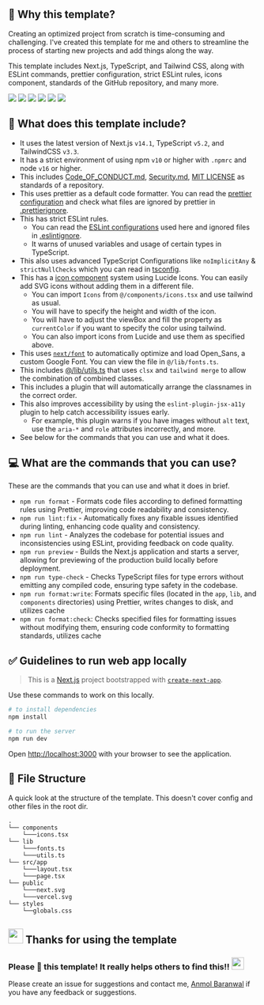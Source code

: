 ## 🚀 Why this template?

Creating an optimized project from scratch is time-consuming and challenging. I've created this template for me and others to streamline the process of starting new projects and add things along the way.

This template includes Next.js, TypeScript, and Tailwind CSS, along with ESLint commands, prettier configuration, strict ESLint rules, icons component, standards of the GitHub repository, and many more.

<img src="https://img.shields.io/badge/next%20js-000000?style=for-the-badge&logo=nextdotjs&logoColor=white" /> <img src="https://img.shields.io/badge/TypeScript-007ACC?style=for-the-badge&logo=typescript&logoColor=white" />
<img src="https://img.shields.io/badge/Tailwind_CSS-38B2AC?style=for-the-badge&logo=tailwind-css&logoColor=white" />
<img src="https://img.shields.io/badge/npm-CB3837?style=for-the-badge&logo=npm&logoColor=white" />
<img src="https://img.shields.io/badge/prettier-1A2C34?style=for-the-badge&logo=prettier&logoColor=F7BA3E" />
<img src="https://img.shields.io/badge/eslint-3A33D1?style=for-the-badge&logo=eslint&logoColor=white" />

## 🎁 What does this template include?

- It uses the latest version of Next.js `v14.1`, TypeScript `v5.2`, and TailwindCSS `v3.3`.
- It has a strict environment of using npm `v10` or higher with `.npmrc` and node `v16` or higher. 
- This includes [Code_OF_CONDUCT.md](/CODE_OF_CONDUCT.md), [Security.md](/Security.md), [MIT LICENSE](/LICENSE) as standards of a repository.
- This uses prettier as a default code formatter. You can read the [prettier configuration](/prettier.config.js) and check what files are ignored by prettier in [.prettierignore](/.prettierignore).
- This has strict ESLint rules.
   - You can read the [ESLint configurations](/.eslintrc.json) used here and ignored files in [.eslintignore](/.eslintignore).
   - It warns of unused variables and usage of certain types in TypeScript.
- This also uses advanced TypeScript Configurations like `noImplicitAny` & `strictNullChecks` which you can read in [tsconfig](/tsconfig.json).
- This has a [icon component](/components/icons.tsx) system using Lucide Icons. You can easily add SVG icons without adding them in a different file. 
   - You can import `Icons` from `@/components/icons.tsx` and use tailwind as usual. 
   - You will have to specify the height and width of the icon.
   - You will have to adjust the viewBox and fill the property as `currentColor` if you want to specify the color using tailwind.
   - You can also import icons from Lucide and use them as specified above.
- This uses [`next/font`](https://nextjs.org/docs/basic-features/font-optimization) to automatically optimize and load Open_Sans, a custom Google Font. You can view the file in `@/lib/fonts.ts`.
- This includes [@/lib/utils.ts](./lib/utils.ts) that uses `clsx` and `tailwind merge` to allow the combination of combined classes.
- This includes a plugin that will automatically arrange the classnames in the correct order.
- This also improves accessibility by using the `eslint-plugin-jsx-a11y` plugin to help catch accessibility issues early.
   - For example, this plugin warns if you have images without `alt` text, use the `aria-*` and `role` attributes incorrectly, and more. 
- See below for the commands that you can use and what it does.

## 💻 What are the commands that you can use?

These are the commands that you can use and what it does in brief.

- `npm run format` - Formats code files according to defined formatting rules using Prettier, improving code readability and consistency.
- `npm run lint:fix` - Automatically fixes any fixable issues identified during linting, enhancing code quality and consistency.
- `npm run lint` - Analyzes the codebase for potential issues and inconsistencies using ESLint, providing feedback on code quality.
- `npm run preview` - Builds the Next.js application and starts a server, allowing for previewing of the production build locally before deployment.
- `npm run type-check` - Checks TypeScript files for type errors without emitting any compiled code, ensuring type safety in the codebase.
- `npm run format:write`: Formats specific files (located in the `app`, `lib`, and `components` directories) using Prettier, writes changes to disk, and utilizes cache
- `npm run format:check`: Checks specified files for formatting issues without modifying them, ensuring code conformity to formatting standards, utilizes cache

## ✅ Guidelines to run web app locally

> This is a [Next.js](https://nextjs.org/) project bootstrapped with [`create-next-app`](https://github.com/vercel/next.js/tree/canary/packages/create-next-app).

Use these commands to work on this locally.

```bash
# to install dependencies 
npm install

# to run the server
npm run dev
```

Open [http://localhost:3000](http://localhost:3000) with your browser to see the application.

## 📂 File Structure

A quick look at the structure of the template. This doesn't cover config and other files in the root dir.

```
.
└── components
    └───icons.tsx
└── lib
    └───fonts.ts
    └───utils.ts
└── src/app
    └───layout.tsx
    └───page.tsx
└── public
    └───next.svg
    └───vercel.svg
└── styles
    └──globals.css
```

<!--- ------------------------------------------------------------------------------------------------------------------------------------------------------ -->
<!--- -- 💜 Thanks For Visiting --------------------------------------------------------------------------------------------------------------------------- -->
<!--- ------------------------------------------------------------------------------------------------------------------------------------------------------ -->

## <img src="https://user-images.githubusercontent.com/74038190/216122041-518ac897-8d92-4c6b-9b3f-ca01dcaf38ee.png" width="30" /> Thanks for using the template

### Please 🌟 this template! It really helps others to find this!!  <img src="https://user-images.githubusercontent.com/74038190/216125640-2783ebd5-e63e-4ed1-b491-627a40b24850.png" width="25" />

Please create an issue for suggestions and contact me, [Anmol Baranwal](https://github.com/Anmol-Baranwal) if you have any feedback or suggestions.